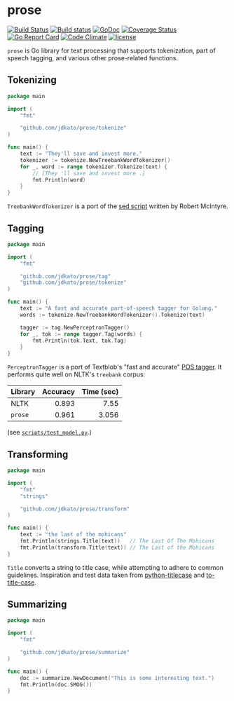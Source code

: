 # prose

[![Build Status](https://travis-ci.org/jdkato/prose.svg?branch=master)](https://travis-ci.org/jdkato/prose)
[![Build status](https://ci.appveyor.com/api/projects/status/24bepq85nnnk4scr/branch/master?svg=true)](https://ci.appveyor.com/project/jdkato/prose/branch/master)  [![GoDoc](https://godoc.org/github.com/jdkato/prose?status.svg)](https://godoc.org/github.com/jdkato/prose) [![Coverage Status](https://coveralls.io/repos/github/jdkato/prose/badge.svg?branch=master)](https://coveralls.io/github/jdkato/prose?branch=master) [![Go Report Card](https://goreportcard.com/badge/github.com/jdkato/prose)](https://goreportcard.com/report/github.com/jdkato/prose) [![Code Climate](https://codeclimate.com/github/jdkato/prose/badges/gpa.svg)](https://codeclimate.com/github/jdkato/prose) [![license](https://img.shields.io/github/license/mashape/apistatus.svg)]()

`prose` is Go library for text processing that supports tokenization, part of speech tagging, and various other prose-related functions.

## Tokenizing

```go
package main

import (
    "fmt"

    "github.com/jdkato/prose/tokenize"
)

func main() {
    text := "They'll save and invest more."
    tokenizer := tokenize.NewTreebankWordTokenizer()
    for _, word := range tokenizer.Tokenize(text) {
        // [They 'll save and invest more .]
        fmt.Println(word)
    }
}
```

`TreebankWordTokenizer` is a port of the [sed script](https://github.com/andre-martins/TurboParser/blob/master/scripts/tokenizer.sed) written by Robert McIntyre.

## Tagging

```go
package main

import (
    "fmt"

    "github.com/jdkato/prose/tag"
    "github.com/jdkato/prose/tokenize"
)

func main() {
    text := "A fast and accurate part-of-speech tagger for Golang."
    words := tokenize.NewTreebankWordTokenizer().Tokenize(text)

    tagger := tag.NewPerceptronTagger()
    for _, tok := range tagger.Tag(words) {
        fmt.Println(tok.Text, tok.Tag)
    }
}
```

`PerceptronTagger` is a port of Textblob's "fast and accurate" [POS tagger](https://github.com/sloria/textblob-aptagger). It performs quite well on NLTK's `treebank` corpus:

| Library | Accuracy | Time (sec) |
|:--------|---------:|-----------:|
| NLTK    |    0.893 |       7.55 |
| `prose` |    0.961 |      3.056 |

(see [`scripts/test_model.py`](https://github.com/jdkato/aptag/blob/master/scripts/test_model.py).)

## Transforming

```go
package main

import (
    "fmt"
    "strings"

    "github.com/jdkato/prose/transform"
)

func main() {
    text := "the last of the mohicans"
    fmt.Println(strings.Title(text))   // The Last Of The Mohicans
    fmt.Println(transform.Title(text)) // The Last of the Mohicans
}
```

`Title` converts a string to title case, while attempting to adhere to common guidelines. Inspiration and test data taken from [python-titlecase](https://github.com/ppannuto/python-titlecase) and [to-title-case](https://github.com/gouch/to-title-case).

## Summarizing

```go
package main

import (
    "fmt"

    "github.com/jdkato/prose/summarize"
)

func main() {
    doc := summarize.NewDocument("This is some interesting text.")
    fmt.Println(doc.SMOG())
}
```
